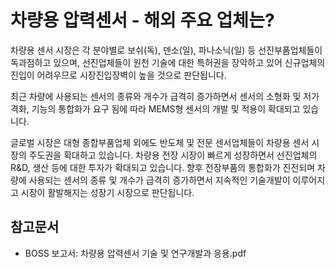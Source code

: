 # 차량용 압력센서 - 해외 주요 업체는?

차량용 센서 시장은 각 분야별로 보쉬(독), 덴소(일), 파나소닉(일) 등 선진부품업체들이 독과점하고 있으며, 선진업체들이 원천 기술에 대한 특허권을 장악하고 있어 신규업체의 진입이 어려우므로 시장진입장벽이 높을 것으로 판단됩니다.

최근 차량에 사용되는 센서의 종류와 개수가 급격히 증가하면서 센서의 소형화 및 저가격화, 기능의 통합화가 요구
됨에 따라 MEMS형 센서의 개발 및 적용이 확대되고 있습니다.

글로벌 시장은 대형 종합부품업체 외에도 반도체 및 전문 센서업체들이 차량용 센서 시장의 주도권을 확대하고 있습니다.
차량용 전장 시장이 빠르게 성장하면서 선진업체의 R&D, 생산 등에 대한 투자가 확대되고 있습니다. 향후 전장부품의 통합화가 진전되며 차량에 사용되는 센서의 종류 및 개수가 급격히 증가하면서 지속적인 기술개발이 이루어지고 시장이 활발해지는 성장기 시장으로 판단됩니다.

## 참고문서
- BOSS 보고서: 차량용 압력센서 기술 및 연구개발과 응용.pdf
